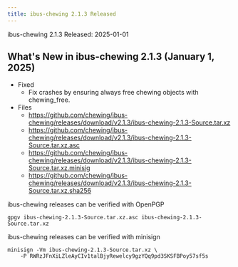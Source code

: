 ```yaml
---
title: ibus-chewing 2.1.3 Released
---
```

ibus-chewing 2.1.3 Released: 2025-01-01

What's New in ibus-chewing 2.1.3 (January 1, 2025)
---------------------------------------------------------

* Fixed
  - Fix crashes by ensuring always free chewing objects with chewing_free.
* Files
  - <https://github.com/chewing/ibus-chewing/releases/download/v2.1.3/ibus-chewing-2.1.3-Source.tar.xz>
  - <https://github.com/chewing/ibus-chewing/releases/download/v2.1.3/ibus-chewing-2.1.3-Source.tar.xz.asc>
  - <https://github.com/chewing/ibus-chewing/releases/download/v2.1.3/ibus-chewing-2.1.3-Source.tar.xz.minisig>
  - <https://github.com/chewing/ibus-chewing/releases/download/v2.1.3/ibus-chewing-2.1.3-Source.tar.xz.sha256>

ibus-chewing releases can be verified with OpenPGP

    gpgv ibus-chewing-2.1.3-Source.tar.xz.asc ibus-chewing-2.1.3-Source.tar.xz

ibus-chewing releases can be verified with minisign

    minisign -Vm ibus-chewing-2.1.3-Source.tar.xz \
        -P RWRzJFnXiLZleAyCIv1talBjyRewelcy9gzYQq9pd3SKSFBPoy57sf5s
